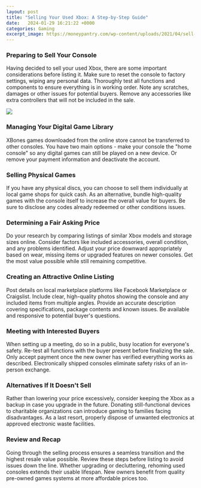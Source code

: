```yaml
---
layout: post
title: "Selling Your Used Xbox: A Step-by-Step Guide"
date:   2024-01-29 16:21:22 +0000
categories: Gaming
excerpt_image: https://moneypantry.com/wp-content/uploads/2021/04/sell-used-xbox.jpg
---
```


### Preparing to Sell Your Console
Having decided to sell your used Xbox, there are some important considerations before listing it. Make sure to reset the console to factory settings, wiping any personal data. Thoroughly test all functions and components to ensure everything is in working order. Note any scratches, damages or other issues for potential buyers. Remove any accessories like extra controllers that will not be included in the sale.  

![](https://moneypantry.com/wp-content/uploads/2021/04/sell-used-xbox.jpg)
### Managing Your Digital Game Library  
XBones games downloaded from the online store cannot be transferred to other consoles. You have two main options - make your console the "home console" so any digital games can still be played on a new device. Or remove your payment information and deactivate the account. 
### Selling Physical Games
If you have any physical discs, you can choose to sell them individually at local game shops for quick cash. As an alternative, bundle high-quality games with the console itself to increase the overall value for buyers. Be sure to disclose any codes already redeemed or other conditions issues.
### Determining a Fair Asking Price
Do your research by comparing listings of similar Xbox models and storage sizes online. Consider factors like included accessories, overall condition, and any problems identified. Adjust your price downward appropriately based on wear, missing items or upgraded features on newer consoles. Get the most value possible while still remaining competitive.  
### Creating an Attractive Online Listing 
Post details on local marketplace platforms like Facebook Marketplace or Craigslist. Include clear, high-quality photos showing the console and any included items from multiple angles. Provide an accurate description covering specifications, package contents and known issues. Be available and responsive to potential buyer's questions.  
### Meeting with Interested Buyers
When setting up a meeting, do so in a public, busy location for everyone's safety. Re-test all functions with the buyer present before finalizing the sale. Only accept payment once the new owner has verified everything works as described. Electronically shipped consoles eliminate safety risks of an in-person exchange.
### Alternatives If It Doesn't Sell 
Rather than lowering your price excessively, consider keeping the Xbox as a backup in case you upgrade in the future. Donating still-functional devices to charitable organizations can introduce gaming to families facing disadvantages. As a last resort, properly dispose of unwanted electronics at approved electronic waste facilities.
### Review and Recap
Going through the selling process ensures a seamless transition and the highest resale value possible. Review these steps before listing to avoid issues down the line. Whether upgrading or decluttering, rehoming used consoles extends their usable lifespan. New owners benefit from quality pre-owned games systems at more affordable prices too.
